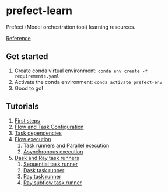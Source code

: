 # prefect-learn

Prefect (Model orchestration tool) learning resources.

[Reference](https://orion-docs.prefect.io/tutorials)

## Get started

1. Create conda virtual environment: `conda env create -f requirements.yaml`
1. Activate the conda environment: `conda activate prefect-env`
1. Good to go!

## Tutorials

1. [First steps](Tutorials/1-First-Steps/first_steps.ipynb)
1. [Flow and Task Configuration](Tutorials/2-Flow-And-Task-Configuration/flow_task_config.ipynb)
1. [Task dependencies](Tutorials/3-Task-Dependencies/example.py)
1. [Flow execution](Tutorials/4-Flow-Execution/)
   1. [Task runners and Parallel execution](Tutorials/4-Flow-Execution/example.py)
   1. [Asynchronous execution](Tutorials/4-Flow-Execution/asyncio_execution.py)
1. [Dask and Ray task runners](Tutorials/5-Dask-Ray-Task-Runners/)
   1. [Sequential task runner](Tutorials/5-Dask-Ray-Task-Runners/sequential_flow.py)
   1. [Dask task runner](Tutorials/5-Dask-Ray-Task-Runners/dask_flow.py)
   1. [Ray task runner](Tutorials/5-Dask-Ray-Task-Runners/ray_flow.py)
   1. [Ray subflow task runner](Tutorials/5-Dask-Ray-Task-Runners/ray_subflow.py)
